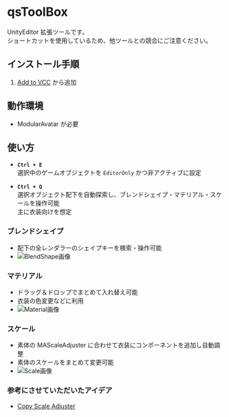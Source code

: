 # qsToolBox

UnityEditor 拡張ツールです。  
ショートカットを使用しているため、他ツールとの競合にご注意ください。

## インストール手順

1. [Add to VCC](https://qsyi.github.io/vpm-repos/) から追加

## 動作環境

- ModularAvatar が必要

## 使い方

- **`Ctrl + E`**  
  選択中のゲームオブジェクトを `EditorOnly` かつ非アクティブに設定

- **`Ctrl + Q`**  
  選択オブジェクト配下を自動探索し、ブレンドシェイプ・マテリアル・スケールを操作可能  
  主に衣装向けを想定

### ブレンドシェイプ

- 配下の全レンダラーのシェイプキーを検索・操作可能  
- ![BlendShape画像](https://github.com/user-attachments/assets/7a85d67f-b181-4f96-934f-ecd715bb4a08)

### マテリアル

- ドラッグ＆ドロップでまとめて入れ替え可能  
- 衣装の色変更などに利用  
- ![Material画像](https://github.com/user-attachments/assets/33bc0cdd-6ee9-433e-bcdf-6e8919b76a66)

### スケール

- 素体の MAScaleAdjuster に合わせて衣装にコンポーネントを追加し自動調整  
- 素体のスケールをまとめて変更可能  
- ![Scale画像](https://github.com/user-attachments/assets/70be103c-ebd8-4a8d-8ba1-8a3976291b23)

### 参考にさせていただいたアイデア

- [Copy Scale Adjuster](https://github.com/Rerigferl/modular-avatar-copy-scale-adjuster)
